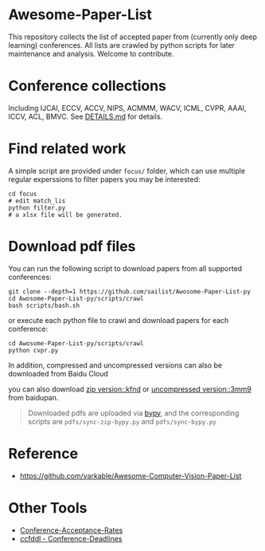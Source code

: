 # Awesome-Paper-List

This repository collects the list of accepted paper from (currently only deep learning) conferences. All lists are crawled by python scripts for later maintenance and analysis. Welcome to contribute.

# Conference collections

Including IJCAI, ECCV, ACCV, NIPS, ACMMM, WACV, ICML, CVPR, AAAI, ICCV, ACL, BMVC. See [DETAILS.md](./DETAILS.md) for details.

# Find related work

A simple script are provided under `focus/` folder, which can use multiple regular experssions to filter papers you may be interested:

```
cd focus
# edit match_lis
python filter.py
# a xlsx file will be generated.
```

# Download pdf files

You can run the following script to download papers from all supported conferences:

```
git clone --depth=1 https://github.com/sailist/Awosome-Paper-List-py
cd Awosome-Paper-List-py/scripts/crawl
bash scripts/bash.sh
```

or execute each python file to crawl and download papers for each conference:

```
cd Awosome-Paper-List-py/scripts/crawl
python cvpr.py
```

In addition, compressed and uncompressed versions can also be downloaded from Baidu Cloud

you can also download [zip version::kfnd](https://pan.baidu.com/s/17mq6Kth4pVu7inuxd-pdEQ) or [uncompressed version::3mm9](https://pan.baidu.com/s/1yDs3E1ClbCLzwSemTfz95w) from baidupan.

> Downloaded pdfs are uploaded via [bypy](https://github.com/houtianze/bypy), and the corresponding scripts are `pdfs/sync-zip-bypy.py` and `pdfs/sync-bypy.py`

# Reference

- https://github.com/yarkable/Awesome-Computer-Vision-Paper-List

# Other Tools

- [Conference-Acceptance-Rates](https://github.com/lixin4ever/Conference-Acceptance-Rate)
- [ccfddl - Conference-Deadlines](https://ccfddl.github.io/)
